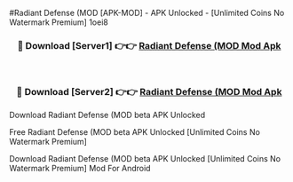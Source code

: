 #Radiant Defense (MOD [APK-MOD] - APK Unlocked - [Unlimited Coins No Watermark Premium] 1oei8



<div align="center">

<h3>🔴 Download [Server1] 👉👉 <a href="https://momento.my/?title=Radiant_Defense_(MOD">Radiant Defense (MOD Mod Apk</a></h3><br>

<h3>🔴 Download [Server2] 👉👉 <a href="https://momento.my/?title=Radiant_Defense_(MOD">Radiant Defense (MOD Mod Apk</a></h3>
</div>



Download Radiant Defense (MOD beta APK Unlocked

Free Radiant Defense (MOD beta APK Unlocked [Unlimited Coins No Watermark Premium]

Download Radiant Defense (MOD beta APK Unlocked [Unlimited Coins No Watermark Premium] Mod For Android
